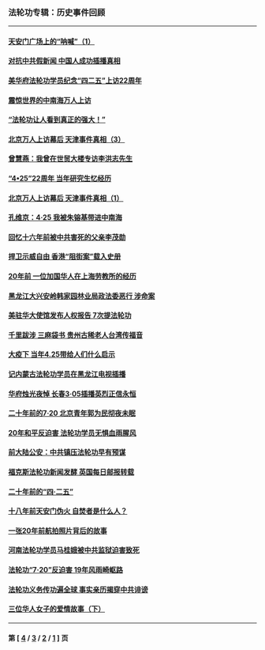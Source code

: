 ### 法轮功专辑：历史事件回顾
---
#### [天安门广场上的“呐喊”（1）](../../pages/nf5793/n13105277.md?08020430) 
#### [对抗中共假新闻 中国人成功插播真相](../../pages/nf5793/n12910618.md?08020430) 
#### [美华府法轮功学员纪念“四二五”上访22周年](../../pages/nf5793/n12904445.md?08020430) 
#### [震惊世界的中南海万人上访](../../pages/nf5793/n12903976.md?08020430) 
#### [“法轮功让人看到真正的强大！”](../../pages/nf5793/n12903195.md?08020430) 
#### [北京万人上访幕后 天津事件真相（3）](../../pages/nf5793/n12902807.md?08020430) 
#### [曾慧燕：我曾在世贸大楼专访李洪志先生](../../pages/nf5793/n12898729.md?08020430) 
#### [“4•25”22周年 当年研究生忆经历](../../pages/nf5793/n12894152.md?08020430) 
#### [北京万人上访幕后 天津事件真相（1）](../../pages/nf5793/n12885174.md?08020430) 
#### [孔维京：4·25 我被朱镕基带进中南海](../../pages/nf5793/n12864987.md?08020430) 
#### [回忆十六年前被中共害死的父亲李茂勋](../../pages/nf5793/n12880270.md?08020430) 
#### [捍卫示威自由 香港“阻街案”载入史册](../../pages/nf5793/n12811245.md?08020430) 
#### [20年前 一位加国华人在上海劳教所的经历](../../pages/nf5793/n12707932.md?08020430) 
#### [黑龙江大兴安岭韩家园林业局政法委恶行 涉命案](../../pages/nf5793/n12622815.md?08020430) 
#### [美驻华大使馆发布人权报告 7次提法轮功](../../pages/nf5793/n12520541.md?08020430) 
#### [千里跋涉 三麻袋书 贵州古稀老人台湾传福音](../../pages/nf5793/n12198750.md?08020430) 
#### [大疫下 当年4.25带给人们什么启示](../../pages/nf5793/n12058565.md?08020430) 
#### [记内蒙古法轮功学员在黑龙江电视插播](../../pages/nf5793/n11699194.md?08020430) 
#### [华府烛光夜悼 长春3·05插播英烈正信永恒](../../pages/nf5793/n11397432.md?08020430) 
#### [二十年前的7·20 北京青年郭为民彻夜未眠](../../pages/nf5793/n11354195.md?08020430) 
#### [20年和平反迫害 法轮功学员无惧血雨腥风](../../pages/nf5793/n11348279.md?08020430) 
#### [前大陆公安：中共镇压法轮功早有预谋](../../pages/nf5793/n11352168.md?08020430) 
#### [福克斯法轮功新闻发酵  英国每日邮报转载](../../pages/nf5793/n11285952.md?08020430) 
#### [二十年前的“四·二五”](../../pages/nf5793/n11207639.md?08020430) 
#### [十八年前天安门伪火 自焚者是什么人？](../../pages/nf5793/n10996556.md?08020430) 
#### [一张20年前航拍照片背后的故事](../../pages/nf5793/n10693797.md?08020430) 
#### [河南法轮功学员马桂娥被中共监狱迫害致死](../../pages/nf5793/n10684974.md?08020430) 
#### [法轮功“7‧20”反迫害 19年风雨崎岖路](../../pages/nf5793/n10570834.md?08020430) 
#### [法轮功义务传功遍全球 事实亲历揭穿中共诽谤](../../pages/nf5793/n10581061.md?08020430) 
#### [三位华人女子的爱情故事（下）](../../pages/nf5793/n10435541.md?08020430) 

---
#### 第 [ [4](./4.md?08020430) / [3](./3.md?08020430) / [2](./2.md?08020430) / [1](./1.md?08020430) ] 页

